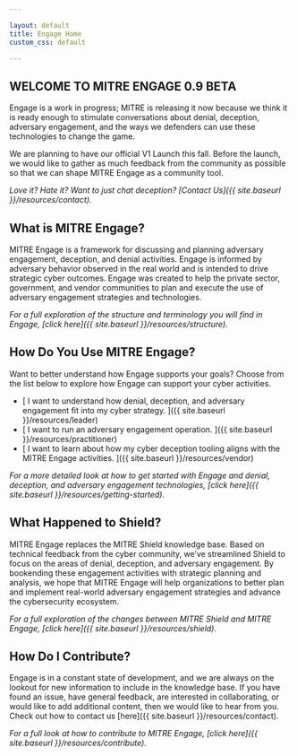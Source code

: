 ```yaml
---

layout: default
title: Engage Home
custom_css: default

---
```

## WELCOME TO MITRE ENGAGE 0.9 BETA
Engage is a work in progress; MITRE is releasing it now because we think it is ready enough to stimulate conversations about denial, deception, adversary engagement, and the ways we defenders can use these technologies to change the game.

We are planning to have our official V1 Launch this fall. Before the launch, we would like to gather as much feedback from the community as possible so that we can shape MITRE Engage as a community tool.

*Love it? Hate it? Want to just chat deception? [Contact Us]({{ site.baseurl }}/resources/contact).*

## What is MITRE Engage?
MITRE Engage is a framework for discussing and planning adversary engagement, deception, and denial activities. Engage is informed by adversary behavior observed in the real world and is intended to drive strategic cyber outcomes. Engage was created to help the private sector, government, and vendor communities to plan and execute the use of adversary engagement strategies and technologies. 

*For a full exploration of the structure and terminology you will find in Engage, [click here]({{ site.baseurl }}/resources/structure).* 


## How Do You Use MITRE Engage?
Want to better understand how Engage supports your goals? Choose from the list below to explore how Engage can support your cyber activities.

* [ I want to understand how denial, deception, and adversary engagement fit into my cyber strategy. ]({{ site.baseurl }}/resources/leader)
* [ I want to run an adversary engagement operation. ]({{ site.baseurl }}/resources/practitioner)
* [ I want to learn about how my cyber deception tooling aligns with the MITRE Engage activities. ]({{ site.baseurl }}/resources/vendor)

*For a more detailed look at how to get started with Engage and denial, deception, and adversary engagement technologies, [click here]({{ site.baseurl }}/resources/getting-started).* 

## What Happened to Shield?
MITRE Engage replaces the MITRE Shield knowledge base. Based on technical feedback from the cyber community, we’ve streamlined Shield to focus on the areas of denial, deception, and adversary engagement. By bookending these engagement activities with strategic planning and analysis, we hope that MITRE Engage will help organizations to better plan and implement real-world adversary engagement strategies and advance the cybersecurity ecosystem.

*For a full exploration of the changes between MITRE Shield and MITRE Engage, [click here]({{ site.baseurl }}/resources/shield).* 


## How Do I Contribute?

Engage is in a constant state of development, and we are always on the lookout for new information to include in the knowledge base. If you have found an issue, have general feedback, are interested in collaborating, or would like to add additional content, then we would like to hear from you. Check out how to contact us [here]({{ site.baseurl }}/resources/contact).

*For a full look at how to contribute to MITRE Engage, [click here]({{ site.baseurl }}/resources/contribute).*  




